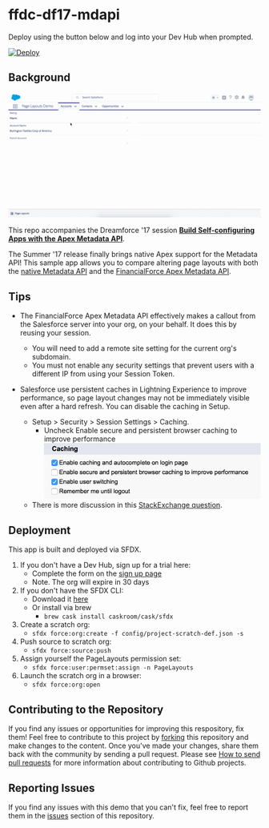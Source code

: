 ffdc-df17-mdapi
===

Deploy using the button below and log into your Dev Hub when prompted.

[![Deploy](https://deploy-to-sfdx.com/dist/assets/images/DeployToSFDX.svg)](https://deploy-to-sfdx.com) 

Background
---

![Sample App](docs/readme/account-page-layout-update.gif)

This repo accompanies the Dreamforce '17 session **[Build Self-configuring Apps with the Apex Metadata API](https://success.salesforce.com/Sessions#/session/a2q3A000001yu10QAA)**.

The Summer '17 release finally brings native Apex support for the Metadata API! This sample app allows you to compare altering page layouts with both the [native Metadata API](https://releasenotes.docs.salesforce.com/en-us/summer17/release-notes/rn_apex_metadata.htm) and the [FinancialForce Apex Metadata API](https://github.com/financialforcedev/apex-mdapi).

Tips
---
* The FinancialForce Apex Metadata API effectively makes a callout from the Salesforce server into your org, on your behalf. It does this by reusing your session.
	* You will need to add a remote site setting for the current org's subdomain.
	* You must not enable any security settings that prevent users with a different IP from using your Session Token.
	
* Salesforce use persistent caches in Lightning Experience to improve performance, so page layout changes may not be immediately visible even after a hard refresh. You can disable the caching in Setup.
	* Setup > Security > Session Settings > Caching.
		* Uncheck Enable secure and persistent browser caching to improve performance
	![Sample App](docs/readme/disable-cache.png)
	* There is more discussion in this [StackExchange question](https://salesforce.stackexchange.com/questions/134111/salesforce-lightning-component-cache).

Deployment
---
This app is built and deployed via SFDX.

1. If you don't have a Dev Hub, sign up for a trial here:
	* Complete the form on the [sign up page](https://developer.salesforce.com/promotions/orgs/dx-signup)
	* Note. The org will expire in 30 days
1. If you don't have the SFDX CLI:
	* Download it [here](https://developer.salesforce.com/tools/sfdxcli)
	* Or install via brew
		* `brew cask install caskroom/cask/sfdx`
1. Create a scratch org:
	* `sfdx force:org:create -f config/project-scratch-def.json -s`
1. Push source to scratch org:
	* `sfdx force:source:push`
1. Assign yourself the PageLayouts permission set:
	* `sfdx force:user:permset:assign -n PageLayouts`
1. Launch the scratch org in a browser:
	* `sfdx force:org:open`

Contributing to the Repository
---
If you find any issues or opportunities for improving this respository, fix them!  Feel free to contribute to this project by [forking](https://help.github.com/articles/fork-a-repo/) this repository and make changes to the content.  Once you've made your changes, share them back with the community by sending a pull request. Please see [How to send pull requests](https://help.github.com/articles/creating-a-pull-request//) for more information about contributing to Github projects.

Reporting Issues
---
If you find any issues with this demo that you can't fix, feel free to report them in the [issues](https://github.com/financialforcedev/df17-mdapi/issues) section of this repository.